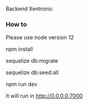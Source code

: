 Backend Xentronic
### How to 
Please use node version 12

npm install 

sequelize db:migrate

sequelize db:seed:all

npm run dev

It will run in http://0.0.0.0:7000
